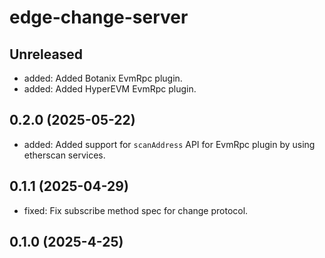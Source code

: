 # edge-change-server

## Unreleased

- added: Added Botanix EvmRpc plugin.
- added: Added HyperEVM EvmRpc plugin.

## 0.2.0 (2025-05-22)

- added: Added support for `scanAddress` API for EvmRpc plugin by using etherscan services.

## 0.1.1 (2025-04-29)

- fixed: Fix subscribe method spec for change protocol.

## 0.1.0 (2025-4-25)
